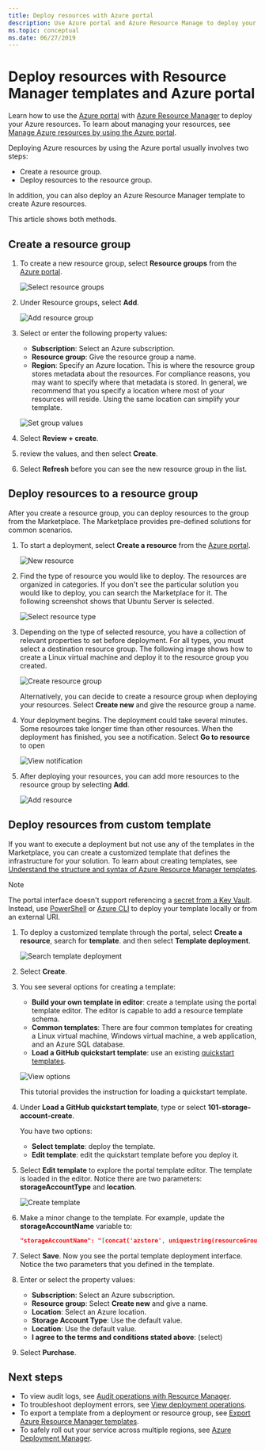 ```yaml
---
title: Deploy resources with Azure portal
description: Use Azure portal and Azure Resource Manage to deploy your resources to a resource group in your subscription.
ms.topic: conceptual
ms.date: 06/27/2019
---
```


# Deploy resources with Resource Manager templates and Azure portal

Learn how to use the [Azure portal](https://portal.azure.com) with [Azure Resource Manager](overview.md) to deploy your Azure resources. To learn about managing your resources, see [Manage Azure resources by using the Azure portal](../management/manage-resources-portal.md).

Deploying Azure resources by using the Azure portal usually involves two steps:

- Create a resource group.
- Deploy resources to the resource group.

In addition, you can also deploy an Azure Resource Manager template to create Azure resources.

This article shows both methods.

## Create a resource group

1. To create a new resource group, select **Resource groups** from the [Azure portal](https://portal.azure.com).

   ![Select resource groups](./media/deploy-portal/select-resource-groups.png)

1. Under Resource groups, select **Add**.

   ![Add resource group](./media/deploy-portal/add-resource-group.png)

1. Select or enter the following property values:

    - **Subscription**: Select an Azure subscription.
    - **Resource group**: Give the resource group a name.
    - **Region**: Specify an Azure location. This is where the resource group stores metadata about the resources. For compliance reasons, you may want to specify where that metadata is stored. In general, we recommend that you specify a location where most of your resources will reside. Using the same location can simplify your template.

   ![Set group values](./media/deploy-portal/set-group-properties.png)

1. Select **Review + create**.
1. review the values, and then select **Create**.
1. Select **Refresh** before you can see the new resource group in the list.

## Deploy resources to a resource group

After you create a resource group, you can deploy resources to the group from the Marketplace. The Marketplace provides pre-defined solutions for common scenarios.

1. To start a deployment, select **Create a resource** from the [Azure portal](https://portal.azure.com).

   ![New resource](./media/deploy-portal/new-resources.png)

1. Find the type of resource you would like to deploy. The resources are organized in categories. If you don't see the particular solution you would like to deploy, you can search the Marketplace for it. The following screenshot shows that Ubuntu Server is selected.

   ![Select resource type](./media/deploy-portal/select-resource-type.png)

1. Depending on the type of selected resource, you have a collection of relevant properties to set before deployment. For all types, you must select a destination resource group. The following image shows how to create a Linux virtual machine and deploy it to the resource group you created.

   ![Create resource group](./media/deploy-portal/select-existing-group.png)

   Alternatively, you can decide to create a resource group when deploying your resources. Select **Create new** and give the resource group a name.

1. Your deployment begins. The deployment could take several minutes. Some resources take longer time than other resources. When the deployment has finished, you see a notification. Select **Go to resource** to open

   ![View notification](./media/deploy-portal/view-notification.png)

1. After deploying your resources, you can add more resources to the resource group by selecting **Add**.

   ![Add resource](./media/deploy-portal/add-resource.png)

## Deploy resources from custom template

If you want to execute a deployment but not use any of the templates in the Marketplace, you can create a customized template that defines the infrastructure for your solution. To learn about creating templates, see [Understand the structure and syntax of Azure Resource Manager templates](template-syntax.md).

> [!NOTE]
> The portal interface doesn't support referencing a [secret from a Key Vault](key-vault-parameter.md). Instead, use [PowerShell](deploy-powershell.md) or [Azure CLI](deploy-cli.md) to deploy your template locally or from an external URI.

1. To deploy a customized template through the portal, select **Create a resource**, search for **template**. and then select **Template deployment**.

   ![Search template deployment](./media/deploy-portal/search-template.png)

1. Select **Create**.
1. You see several options for creating a template:

    - **Build your own template in editor**: create a template using the portal template editor.  The editor is capable to add a resource template schema.
    - **Common templates**: There are four common templates for creating a Linux virtual machine, Windows virtual machine, a web application, and an Azure SQL database.
    - **Load a GitHub quickstart template**: use an existing [quickstart templates](https://azure.microsoft.com/resources/templates/).

   ![View options](./media/deploy-portal/see-options.png)

    This tutorial provides the instruction for loading a quickstart template.

1. Under **Load a GitHub quickstart template**, type or select **101-storage-account-create**.

    You have two options:

    - **Select template**: deploy the template.
    - **Edit template**: edit the quickstart template before you deploy it.

1. Select **Edit template** to explore the portal template editor. The template is loaded in the editor. Notice there are two parameters: **storageAccountType** and **location**.

   ![Create template](./media/deploy-portal/show-json.png)

1. Make a minor change to the template. For example, update the **storageAccountName** variable to:

    ```json
    "storageAccountName": "[concat('azstore', uniquestring(resourceGroup().id))]"
    ```

1. Select **Save**. Now you see the portal template deployment interface. Notice the two parameters that you defined in the template.
1. Enter or select the property values:

    - **Subscription**: Select an Azure subscription.
    - **Resource group**: Select **Create new** and give a name.
    - **Location**: Select an Azure location.
    - **Storage Account Type**: Use the default value.
    - **Location**: Use the default value.
    - **I agree to the terms and conditions stated above**: (select)

1. Select **Purchase**.

## Next steps

- To view audit logs, see [Audit operations with Resource Manager](../management/view-activity-logs.md).
- To troubleshoot deployment errors, see [View deployment operations](deployment-history.md).
- To export a template from a deployment or resource group, see [Export Azure Resource Manager templates](export-template-portal.md).
- To safely roll out your service across multiple regions, see [Azure Deployment Manager](deployment-manager-overview.md).

